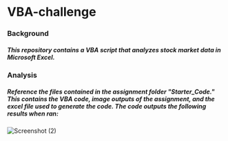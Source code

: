 # VBA-challenge
### Background
##### This repository contains a VBA script that analyzes stock market data in Microsoft Excel. 
### Analysis
##### Reference the files contained in the assignment folder "Starter_Code." This contains the VBA code, image outputs of the assignment, and the excel file used to generate the code. The code outputs the following results when ran: 
![Screenshot (2)](https://github.com/thesarahcain/VBA-challenge/assets/148586543/074ea510-04da-4ee0-99fc-1168bbac52e9)
